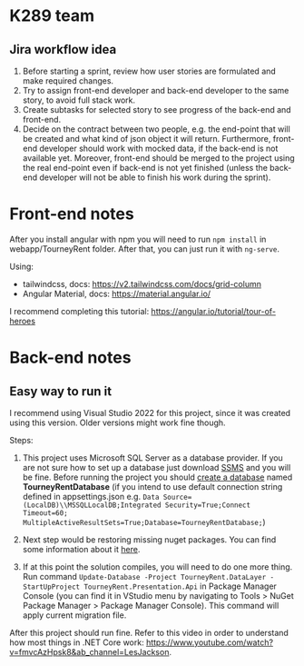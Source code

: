 # K289 team
## Jira workflow idea
1. Before starting a sprint, review how user stories are formulated and make required changes.
2. Try to assign front-end developer and back-end developer to the same story, to avoid full stack work.
3. Create subtasks for selected story to see progress of the back-end and front-end.
4. Decide on the contract between two people, e.g. the end-point that will be created and what kind of json object it will return. Furthermore, front-end developer should work with mocked data, if the back-end is not available yet. Moreover, front-end should be merged to the project using the real end-point even if back-end is not yet finished (unless the back-end developer will not be able to finish his work during the sprint).

# Front-end notes
After you install angular with npm you will need to run ```npm install``` in webapp/TourneyRent folder. After that, you can just run it with ```ng-serve```.


  Using:
  * tailwindcss, docs: https://v2.tailwindcss.com/docs/grid-column
  * Angular Material, docs: https://material.angular.io/

I recommend completing this tutorial: https://angular.io/tutorial/tour-of-heroes

# Back-end notes
## Easy way to run it

I recommend using Visual Studio 2022 for this project, since it was created using this version.
Older versions might work fine though.

Steps:
1. This project uses Microsoft SQL Server as a database provider. 
If you are not sure how to set up a database just download 
[SSMS](https://docs.microsoft.com/en-us/sql/ssms/download-sql-server-management-studio-ssms?view=sql-server-ver16) and you will be fine.
Before running the project you should [create a database](https://support.mailessentials.gfi.com/hc/en-us/articles/360015116400-How-to-create-a-new-database-in-Microsoft-SQL-Server) named **TourneyRentDatabase**
(if you intend to use default connection string defined in appsettings.json e.g.
```Data Source=(LocalDB)\\MSSQLLocalDB;Integrated Security=True;Connect Timeout=60; MultipleActiveResultSets=True;Database=TourneyRentDatabase;```)

2. Next step would be restoring missing nuget packages. You can find some information about it [here](https://docs.microsoft.com/en-us/nuget/consume-packages/package-restore).
3. If at this point the solution compiles, you will need to do one more thing. Run command ```Update-Database -Project TourneyRent.DataLayer -StartUpProject TourneyRent.Presentation.Api```
in Package Manager Console (you can find it in VStudio menu by navigating to Tools > NuGet Package Manager > Package Manager Console).
This command will apply current migration file.

After this project should run fine. Refer to this video in order to understand how most things in .NET Core work: https://www.youtube.com/watch?v=fmvcAzHpsk8&ab_channel=LesJackson.
